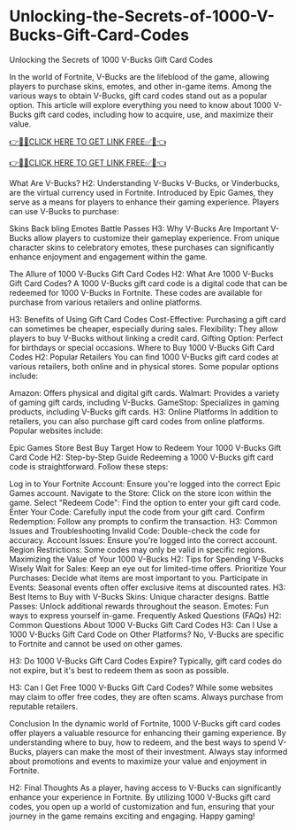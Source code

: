 # Unlocking-the-Secrets-of-1000-V-Bucks-Gift-Card-Codes
Unlocking the Secrets of 1000 V-Bucks Gift Card Codes

In the world of Fortnite, V-Bucks are the lifeblood of the game, allowing players to purchase skins, emotes, and other in-game items. Among the various ways to obtain V-Bucks, gift card codes stand out as a popular option. This article will explore everything you need to know about 1000 V-Bucks gift card codes, including how to acquire, use, and maximize their value.

[👉🎁✅CLICK HERE TO GET LINK FREE✅🎁👈](https://freesingup.online/allgiftcards/)

[👉🎁✅CLICK HERE TO GET LINK FREE✅🎁👈](https://freesingup.online/allgiftcards/)

What Are V-Bucks?
H2: Understanding V-Bucks
V-Bucks, or Vinderbucks, are the virtual currency used in Fortnite. Introduced by Epic Games, they serve as a means for players to enhance their gaming experience. Players can use V-Bucks to purchase:

Skins
Back bling
Emotes
Battle Passes
H3: Why V-Bucks Are Important
V-Bucks allow players to customize their gameplay experience. From unique character skins to celebratory emotes, these purchases can significantly enhance enjoyment and engagement within the game.

The Allure of 1000 V-Bucks Gift Card Codes
H2: What Are 1000 V-Bucks Gift Card Codes?
A 1000 V-Bucks gift card code is a digital code that can be redeemed for 1000 V-Bucks in Fortnite. These codes are available for purchase from various retailers and online platforms.

H3: Benefits of Using Gift Card Codes
Cost-Effective: Purchasing a gift card can sometimes be cheaper, especially during sales.
Flexibility: They allow players to buy V-Bucks without linking a credit card.
Gifting Option: Perfect for birthdays or special occasions.
Where to Buy 1000 V-Bucks Gift Card Codes
H2: Popular Retailers
You can find 1000 V-Bucks gift card codes at various retailers, both online and in physical stores. Some popular options include:

Amazon: Offers physical and digital gift cards.
Walmart: Provides a variety of gaming gift cards, including V-Bucks.
GameStop: Specializes in gaming products, including V-Bucks gift cards.
H3: Online Platforms
In addition to retailers, you can also purchase gift card codes from online platforms. Popular websites include:

Epic Games Store
Best Buy
Target
How to Redeem Your 1000 V-Bucks Gift Card Code
H2: Step-by-Step Guide
Redeeming a 1000 V-Bucks gift card code is straightforward. Follow these steps:

Log in to Your Fortnite Account: Ensure you're logged into the correct Epic Games account.
Navigate to the Store: Click on the store icon within the game.
Select "Redeem Code": Find the option to enter your gift card code.
Enter Your Code: Carefully input the code from your gift card.
Confirm Redemption: Follow any prompts to confirm the transaction.
H3: Common Issues and Troubleshooting
Invalid Code: Double-check the code for accuracy.
Account Issues: Ensure you're logged into the correct account.
Region Restrictions: Some codes may only be valid in specific regions.
Maximizing the Value of Your 1000 V-Bucks
H2: Tips for Spending V-Bucks Wisely
Wait for Sales: Keep an eye out for limited-time offers.
Prioritize Your Purchases: Decide what items are most important to you.
Participate in Events: Seasonal events often offer exclusive items at discounted rates.
H3: Best Items to Buy with V-Bucks
Skins: Unique character designs.
Battle Passes: Unlock additional rewards throughout the season.
Emotes: Fun ways to express yourself in-game.
Frequently Asked Questions (FAQs)
H2: Common Questions About 1000 V-Bucks Gift Card Codes
H3: Can I Use a 1000 V-Bucks Gift Card Code on Other Platforms?
No, V-Bucks are specific to Fortnite and cannot be used on other games.

H3: Do 1000 V-Bucks Gift Card Codes Expire?
Typically, gift card codes do not expire, but it's best to redeem them as soon as possible.

H3: Can I Get Free 1000 V-Bucks Gift Card Codes?
While some websites may claim to offer free codes, they are often scams. Always purchase from reputable retailers.

Conclusion
In the dynamic world of Fortnite, 1000 V-Bucks gift card codes offer players a valuable resource for enhancing their gaming experience. By understanding where to buy, how to redeem, and the best ways to spend V-Bucks, players can make the most of their investment. Always stay informed about promotions and events to maximize your value and enjoyment in Fortnite.

H2: Final Thoughts
As a player, having access to V-Bucks can significantly enhance your experience in Fortnite. By utilizing 1000 V-Bucks gift card codes, you open up a world of customization and fun, ensuring that your journey in the game remains exciting and engaging. Happy gaming!
